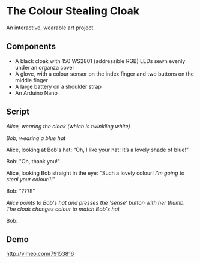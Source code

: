 The Colour Stealing Cloak
=========================

An interactive, wearable art project.

Components
----------

* A black cloak with 150 WS2801 (addressible RGB) LEDs sewn evenly under an organza cover
* A glove, with a colour sensor on the index finger and two buttons on the middle finger
* A large battery on a shoulder strap
* An Arduino Nano

Script
------

_Alice, wearing the cloak (which is twinkling white)_

_Bob, wearing a blue hat_

Alice, looking at Bob's hat: “Oh, I like your hat! It’s a lovely shade of blue!”

Bob: "Oh, thank you!"

Alice, looking Bob straight in the eye: “Such a lovely colour! _I’m going to steal your colour!!!_”

Bob: "???!!"

_Alice points to Bob's hat and presses the 'sense' button with her thumb. The cloak changes colour to match Bob's hat_

Bob: <mind blown>

Demo
------

http://vimeo.com/79153816

